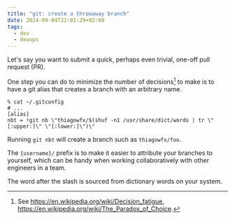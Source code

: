 ```yaml
---
title: "git: create a throwaway branch"
date: 2024-09-04T22:01:29+02:00
tags:
  - dev
  - devops
---
```


Let's say you want to submit a quick, perhaps even trivial, one-off pull request
(PR).

One step you can do to minimize the number of decisions[^1] to make is to have
a git alias that creates a branch with an arbitrary name.

```
% cat ~/.gitconfig
# ...
[alias]
nbt = !git nb \"thiagowfx/$(shuf -n1 /usr/share/dict/words | tr \"[:upper:]\" \"[:lower:]\")\"
```

Running `git nbt` will create a branch such as `thiagowfx/foo`.

The `{username}/` prefix is to make it easier to attribute your branches to
yourself, which can be handy when working collaboratively with other engineers
in a team.

The word after the slash is sourced from dictionary words on your system.

<!--more-->

[^1]: See https://en.wikipedia.org/wiki/Decision_fatigue, https://en.wikipedia.org/wiki/The_Paradox_of_Choice.

